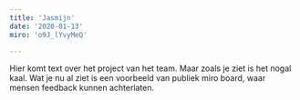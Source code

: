 ```yaml
---
title: 'Jasmijn'
date: '2020-01-13'
miro: 'o9J_lYvyMeQ'

---
```


Hier komt text over het project van het team. Maar zoals je ziet is het nogal kaal. Wat je nu al ziet is een voorbeeld van publiek miro board, waar mensen feedback kunnen achterlaten.

